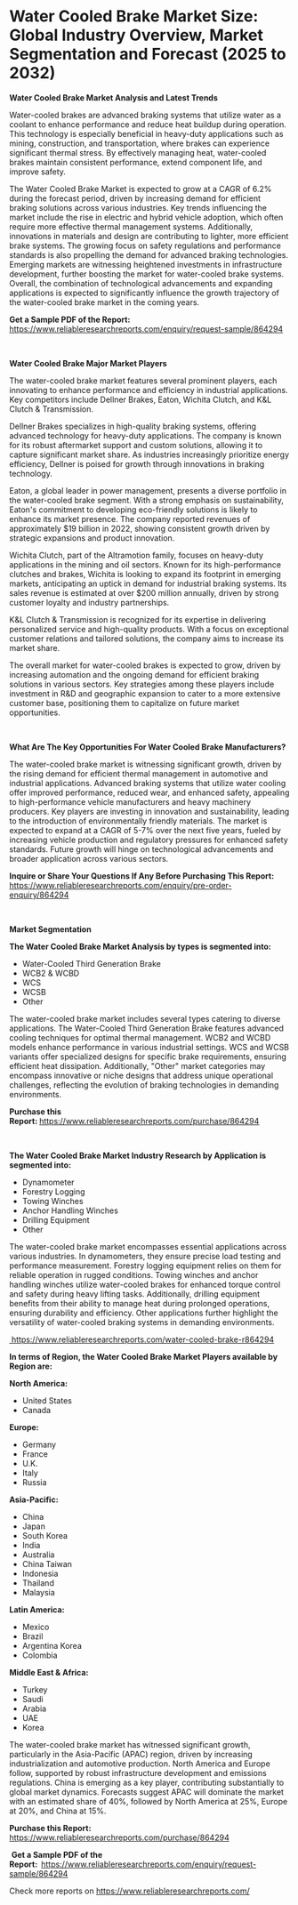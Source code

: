 <p><h1>Water Cooled Brake Market Size: Global Industry Overview, Market Segmentation and Forecast (2025 to 2032)</h1></p><p><strong>Water Cooled Brake Market Analysis and Latest Trends</strong></p>
<p><p>Water-cooled brakes are advanced braking systems that utilize water as a coolant to enhance performance and reduce heat buildup during operation. This technology is especially beneficial in heavy-duty applications such as mining, construction, and transportation, where brakes can experience significant thermal stress. By effectively managing heat, water-cooled brakes maintain consistent performance, extend component life, and improve safety.</p><p>The Water Cooled Brake Market is expected to grow at a CAGR of 6.2% during the forecast period, driven by increasing demand for efficient braking solutions across various industries. Key trends influencing the market include the rise in electric and hybrid vehicle adoption, which often require more effective thermal management systems. Additionally, innovations in materials and design are contributing to lighter, more efficient brake systems. The growing focus on safety regulations and performance standards is also propelling the demand for advanced braking technologies. Emerging markets are witnessing heightened investments in infrastructure development, further boosting the market for water-cooled brake systems. Overall, the combination of technological advancements and expanding applications is expected to significantly influence the growth trajectory of the water-cooled brake market in the coming years.</p></p>
<p><strong>Get a Sample PDF of the Report:&nbsp;</strong> <a href="https://www.reliableresearchreports.com/enquiry/request-sample/864294?utm_campaign=3084&utm_medium=2&utm_source=Github&utm_content=ia&utm_term=10042025&utm_id=water-cooled-brake">https://www.reliableresearchreports.com/enquiry/request-sample/864294</a></p>
<p>&nbsp;</p>
<p><strong>Water Cooled Brake Major Market Players</strong></p>
<p><p>The water-cooled brake market features several prominent players, each innovating to enhance performance and efficiency in industrial applications. Key competitors include Dellner Brakes, Eaton, Wichita Clutch, and K&L Clutch & Transmission.</p><p>Dellner Brakes specializes in high-quality braking systems, offering advanced technology for heavy-duty applications. The company is known for its robust aftermarket support and custom solutions, allowing it to capture significant market share. As industries increasingly prioritize energy efficiency, Dellner is poised for growth through innovations in braking technology.</p><p>Eaton, a global leader in power management, presents a diverse portfolio in the water-cooled brake segment. With a strong emphasis on sustainability, Eaton's commitment to developing eco-friendly solutions is likely to enhance its market presence. The company reported revenues of approximately $19 billion in 2022, showing consistent growth driven by strategic expansions and product innovation.</p><p>Wichita Clutch, part of the Altramotion family, focuses on heavy-duty applications in the mining and oil sectors. Known for its high-performance clutches and brakes, Wichita is looking to expand its footprint in emerging markets, anticipating an uptick in demand for industrial braking systems. Its sales revenue is estimated at over $200 million annually, driven by strong customer loyalty and industry partnerships.</p><p>K&L Clutch & Transmission is recognized for its expertise in delivering personalized service and high-quality products. With a focus on exceptional customer relations and tailored solutions, the company aims to increase its market share.</p><p>The overall market for water-cooled brakes is expected to grow, driven by increasing automation and the ongoing demand for efficient braking solutions in various sectors. Key strategies among these players include investment in R&D and geographic expansion to cater to a more extensive customer base, positioning them to capitalize on future market opportunities.</p></p>
<p>&nbsp;</p>
<p><strong>What Are The Key Opportunities For Water Cooled Brake Manufacturers?</strong></p>
<p><p>The water-cooled brake market is witnessing significant growth, driven by the rising demand for efficient thermal management in automotive and industrial applications. Advanced braking systems that utilize water cooling offer improved performance, reduced wear, and enhanced safety, appealing to high-performance vehicle manufacturers and heavy machinery producers. Key players are investing in innovation and sustainability, leading to the introduction of environmentally friendly materials. The market is expected to expand at a CAGR of 5-7% over the next five years, fueled by increasing vehicle production and regulatory pressures for enhanced safety standards. Future growth will hinge on technological advancements and broader application across various sectors.</p></p>
<p><strong>Inquire or Share Your Questions If Any Before Purchasing This Report:</strong> <a href="https://www.reliableresearchreports.com/enquiry/pre-order-enquiry/864294?utm_campaign=3084&utm_medium=2&utm_source=Github&utm_content=ia&utm_term=10042025&utm_id=water-cooled-brake">https://www.reliableresearchreports.com/enquiry/pre-order-enquiry/864294</a></p>
<p>&nbsp;</p>
<p><strong>Market Segmentation</strong></p>
<p><strong>The Water Cooled Brake Market Analysis by types is segmented into:</strong></p>
<p><ul><li>Water-Cooled Third Generation Brake</li><li>WCB2 & WCBD</li><li>WCS</li><li>WCSB</li><li>Other</li></ul></p>
<p><p>The water-cooled brake market includes several types catering to diverse applications. The Water-Cooled Third Generation Brake features advanced cooling techniques for optimal thermal management. WCB2 and WCBD models enhance performance in various industrial settings. WCS and WCSB variants offer specialized designs for specific brake requirements, ensuring efficient heat dissipation. Additionally, "Other" market categories may encompass innovative or niche designs that address unique operational challenges, reflecting the evolution of braking technologies in demanding environments.</p></p>
<p><strong>Purchase this Report:&nbsp;</strong><a href="https://www.reliableresearchreports.com/purchase/864294?utm_campaign=3084&utm_medium=2&utm_source=Github&utm_content=ia&utm_term=10042025&utm_id=water-cooled-brake">https://www.reliableresearchreports.com/purchase/864294</a></p>
<p>&nbsp;</p>
<p><strong>The Water Cooled Brake Market Industry Research by Application is segmented into:</strong></p>
<p><ul><li>Dynamometer</li><li>Forestry Logging</li><li>Towing Winches</li><li>Anchor Handling Winches</li><li>Drilling Equipment</li><li>Other</li></ul></p>
<p><p>The water-cooled brake market encompasses essential applications across various industries. In dynamometers, they ensure precise load testing and performance measurement. Forestry logging equipment relies on them for reliable operation in rugged conditions. Towing winches and anchor handling winches utilize water-cooled brakes for enhanced torque control and safety during heavy lifting tasks. Additionally, drilling equipment benefits from their ability to manage heat during prolonged operations, ensuring durability and efficiency. Other applications further highlight the versatility of water-cooled braking systems in demanding environments.</p></p>
<p><a href="https://www.reliableresearchreports.com/water-cooled-brake-r864294?utm_campaign=3084&utm_medium=2&utm_source=Github&utm_content=ia&utm_term=10042025&utm_id=water-cooled-brake">&nbsp;https://www.reliableresearchreports.com/water-cooled-brake-r864294</a></p>
<p><strong>In terms of Region, the Water Cooled Brake Market Players available by Region are:</strong></p>
<p>
    <p> <strong> North America: </strong>
        <ul>
            <li>United States</li>
            <li>Canada</li>
        </ul>
        </p> 
    <p> <strong> Europe: </strong>
        <ul>
            <li>Germany</li>
            <li>France</li>
            <li>U.K.</li>
            <li>Italy</li>
            <li>Russia</li>
        </ul>
        </p> 
    <p> <strong> Asia-Pacific: </strong>
        <ul>
            <li>China</li>
            <li>Japan</li>
            <li>South Korea</li>
            <li>India</li>
            <li>Australia</li>
            <li>China Taiwan</li>
            <li>Indonesia</li>
            <li>Thailand</li>
            <li>Malaysia</li>
        </ul>
        </p> 
    <p> <strong> Latin America: </strong>
        <ul>
            <li>Mexico</li>
            <li>Brazil</li>
            <li>Argentina Korea</li>
            <li>Colombia</li>
        </ul>
        </p> 
    <p> <strong> Middle East & Africa: </strong>
        <ul>
            <li>Turkey</li>
            <li>Saudi</li>
            <li>Arabia</li>
            <li>UAE</li>
            <li>Korea</li>
        </ul>
    </p>
    </p>
<p><p>The water-cooled brake market has witnessed significant growth, particularly in the Asia-Pacific (APAC) region, driven by increasing industrialization and automotive production. North America and Europe follow, supported by robust infrastructure development and emissions regulations. China is emerging as a key player, contributing substantially to global market dynamics. Forecasts suggest APAC will dominate the market with an estimated share of 40%, followed by North America at 25%, Europe at 20%, and China at 15%.</p></p>
<p><strong>Purchase this Report: </strong><a href="https://www.reliableresearchreports.com/purchase/864294?utm_campaign=3084&utm_medium=2&utm_source=Github&utm_content=ia&utm_term=10042025&utm_id=water-cooled-brake">https://www.reliableresearchreports.com/purchase/864294</a></p>
<p>&nbsp;<strong>Get a Sample PDF of the Report:&nbsp;&nbsp;</strong><a href="https://www.reliableresearchreports.com/enquiry/request-sample/864294?utm_campaign=3084&utm_medium=2&utm_source=Github&utm_content=ia&utm_term=10042025&utm_id=water-cooled-brake">https://www.reliableresearchreports.com/enquiry/request-sample/864294</a></p>
<p><strong></strong></p>
<p>Check more reports on <a href="https://www.reliableresearchreports.com/?utm_campaign=3084&utm_medium=2&utm_source=Github&utm_content=ia&utm_term=10042025&utm_id=water-cooled-brake">https://www.reliableresearchreports.com/</a></p>